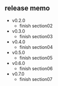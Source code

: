 ## release memo

- v0.2.0
  - finish section02
- v0.3.0
  - finish section03
- v0.4.0
  - finish section04
- v0.5.0
  - finish section05
- v0.6.0
  - finish section06
- v0.7.0
  - finish section07
